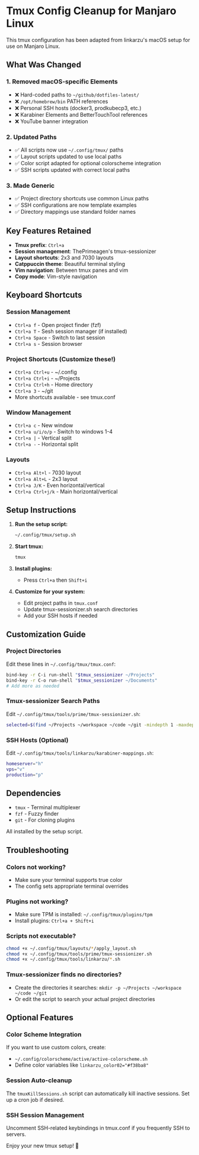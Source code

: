 # Tmux Config Cleanup for Manjaro Linux

This tmux configuration has been adapted from linkarzu's macOS setup for use on Manjaro Linux.

## What Was Changed

### 1. **Removed macOS-specific Elements**
- ❌ Hard-coded paths to `~/github/dotfiles-latest/`
- ❌ `/opt/homebrew/bin` PATH references
- ❌ Personal SSH hosts (docker3, prodkubecp3, etc.)
- ❌ Karabiner Elements and BetterTouchTool references
- ❌ YouTube banner integration

### 2. **Updated Paths**
- ✅ All scripts now use `~/.config/tmux/` paths
- ✅ Layout scripts updated to use local paths
- ✅ Color script adapted for optional colorscheme integration
- ✅ SSH scripts updated with correct local paths

### 3. **Made Generic**
- ✅ Project directory shortcuts use common Linux paths
- ✅ SSH configurations are now template examples
- ✅ Directory mappings use standard folder names

## Key Features Retained

- **Tmux prefix**: `Ctrl+a`
- **Session management**: ThePrimeagen's tmux-sessionizer
- **Layout shortcuts**: 2x3 and 7030 layouts
- **Catppuccin theme**: Beautiful terminal styling
- **Vim navigation**: Between tmux panes and vim
- **Copy mode**: Vim-style navigation

## Keyboard Shortcuts

### Session Management
- `Ctrl+a f` - Open project finder (fzf)
- `Ctrl+a T` - Sesh session manager (if installed)
- `Ctrl+a Space` - Switch to last session
- `Ctrl+a s` - Session browser

### Project Shortcuts (Customize these!)
- `Ctrl+a Ctrl+u` - ~/.config
- `Ctrl+a Ctrl+i` - ~/Projects  
- `Ctrl+a Ctrl+h` - Home directory
- `Ctrl+a 3` - ~/git
- More shortcuts available - see tmux.conf

### Window Management
- `Ctrl+a c` - New window
- `Ctrl+a u/i/o/p` - Switch to windows 1-4
- `Ctrl+a |` - Vertical split
- `Ctrl+a -` - Horizontal split

### Layouts
- `Ctrl+a Alt+l` - 7030 layout
- `Ctrl+a Alt+L` - 2x3 layout
- `Ctrl+a J/K` - Even horizontal/vertical
- `Ctrl+a Ctrl+j/k` - Main horizontal/vertical

## Setup Instructions

1. **Run the setup script:**
   ```bash
   ~/.config/tmux/setup.sh
   ```

2. **Start tmux:**
   ```bash
   tmux
   ```

3. **Install plugins:**
   - Press `Ctrl+a` then `Shift+i`

4. **Customize for your system:**
   - Edit project paths in `tmux.conf`
   - Update tmux-sessionizer.sh search directories
   - Add your SSH hosts if needed

## Customization Guide

### Project Directories
Edit these lines in `~/.config/tmux/tmux.conf`:
```bash
bind-key -r C-i run-shell "$tmux_sessionizer ~/Projects"
bind-key -r C-o run-shell "$tmux_sessionizer ~/Documents"
# Add more as needed
```

### Tmux-sessionizer Search Paths
Edit `~/.config/tmux/tools/prime/tmux-sessionizer.sh`:
```bash
selected=$(find ~/Projects ~/workspace ~/code ~/git -mindepth 1 -maxdepth 1 -type d 2>/dev/null | fzf)
```

### SSH Hosts (Optional)
Edit `~/.config/tmux/tools/linkarzu/karabiner-mappings.sh`:
```bash
homeserver="h"
vps="v"
production="p"
```

## Dependencies

- `tmux` - Terminal multiplexer
- `fzf` - Fuzzy finder
- `git` - For cloning plugins

All installed by the setup script.

## Troubleshooting

### Colors not working?
- Make sure your terminal supports true color
- The config sets appropriate terminal overrides

### Plugins not working?
- Make sure TPM is installed: `~/.config/tmux/plugins/tpm`
- Install plugins: `Ctrl+a + Shift+i`

### Scripts not executable?
```bash
chmod +x ~/.config/tmux/layouts/*/apply_layout.sh
chmod +x ~/.config/tmux/tools/prime/tmux-sessionizer.sh
chmod +x ~/.config/tmux/tools/linkarzu/*.sh
```

### Tmux-sessionizer finds no directories?
- Create the directories it searches: `mkdir -p ~/Projects ~/workspace ~/code ~/git`
- Or edit the script to search your actual project directories

## Optional Features

### Color Scheme Integration
If you want to use custom colors, create:
- `~/.config/colorscheme/active/active-colorscheme.sh`
- Define color variables like `linkarzu_color02="#f38ba8"`

### Session Auto-cleanup
The `tmuxKillSessions.sh` script can automatically kill inactive sessions.
Set up a cron job if desired.

### SSH Session Management
Uncomment SSH-related keybindings in tmux.conf if you frequently SSH to servers.

Enjoy your new tmux setup! 🚀